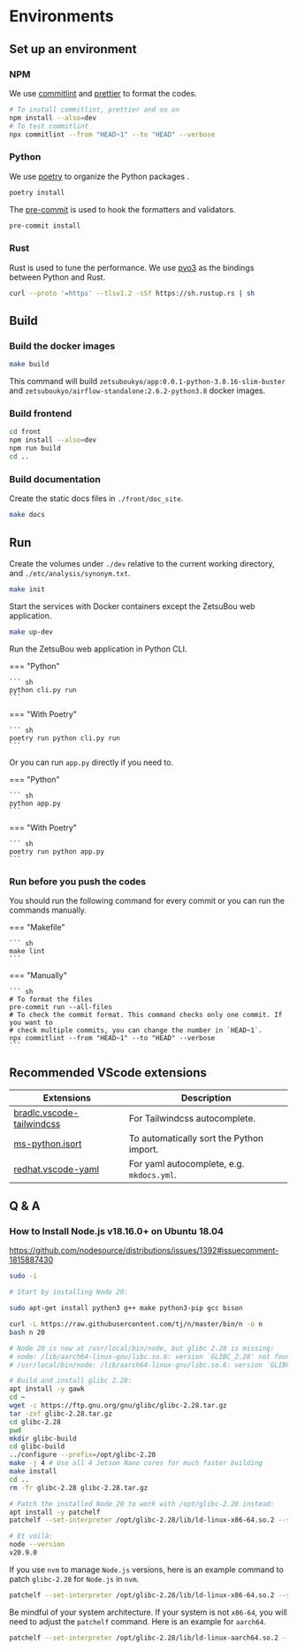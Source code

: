 # Environments

## Set up an environment

### NPM

We use [commitlint](https://github.com/conventional-changelog/commitlint) and
[prettier](https://github.com/prettier/prettier) to format the codes.

```sh
# To install commitlint, prettier and so on
npm install --also=dev
# To test commitlint
npx commitlint --from "HEAD~1" --to "HEAD" --verbose
```

### Python

We use [poetry](https://github.com/python-poetry/poetry) to organize the Python packages
.

```sh
poetry install
```

The [pre-commit](https://github.com/pre-commit/pre-commit) is used to hook the
formatters and validators.

```sh
pre-commit install
```

### Rust

Rust is used to tune the performance. We use [pyo3](https://github.com/PyO3/pyo3) as the
bindings between Python and Rust.

```sh
curl --proto '=https' --tlsv1.2 -sSf https://sh.rustup.rs | sh
```

## Build

### Build the docker images

```sh
make build
```

This command will build `zetsuboukyo/app:0.0.1-python-3.8.16-slim-buster` and
`zetsuboukyo/airflow-standalone:2.6.2-python3.8` docker images.

### Build frontend

```sh
cd front
npm install --also=dev
npm run build
cd ..
```

### Build documentation

Create the static docs files in `./front/doc_site`.

```sh
make docs
```

## Run

Create the volumes under `./dev` relative to the current working directory, and
`./etc/analysis/synonym.txt`.

```sh
make init
```

Start the services with Docker containers except the ZetsuBou web application.

```sh
make up-dev
```

Run the ZetsuBou web application in Python CLI.

=== "Python"

    ``` sh
    python cli.py run
    ```

=== "With Poetry"

    ``` sh
    poetry run python cli.py run
    ```

Or you can run `app.py` directly if you need to.

=== "Python"

    ``` sh
    python app.py
    ```

=== "With Poetry"

    ``` sh
    poetry run python app.py
    ```

### Run before you push the codes

You should run the following command for every commit or you can run the commands
manually.

=== "Makefile"

    ``` sh
    make lint
    ```

=== "Manually"

    ``` sh
    # To format the files
    pre-commit run --all-files
    # To check the commit format. This command checks only one commit. If you want to
    # check multiple commits, you can change the number in `HEAD~1`.
    npx commitlint --from "HEAD~1" --to "HEAD" --verbose
    ```

## Recommended VScode extensions

| Extensions                                                                                                 | Description                               |
| ---------------------------------------------------------------------------------------------------------- | ----------------------------------------- |
| [bradlc.vscode-tailwindcss](https://marketplace.visualstudio.com/items?itemName=bradlc.vscode-tailwindcss) | For Tailwindcss autocomplete.             |
| [ms-python.isort](https://marketplace.visualstudio.com/items?itemName=ms-python.isort)                     | To automatically sort the Python import.  |
| [redhat.vscode-yaml](https://marketplace.visualstudio.com/items?itemName=redhat.vscode-yaml)               | For yaml autocomplete, e.g. `mkdocs.yml`. |

## Q & A

### How to Install Node.js v18.16.0+ on Ubuntu 18.04

<https://github.com/nodesource/distributions/issues/1392#issuecomment-1815887430>

```sh
sudo -i

# Start by installing Node 20:

sudo apt-get install python3 g++ make python3-pip gcc bison

curl -L https://raw.githubusercontent.com/tj/n/master/bin/n -o n
bash n 20

# Node 20 is now at /usr/local/bin/node, but glibc 2.28 is missing:
# node: /lib/aarch64-linux-gnu/libc.so.6: version `GLIBC_2.28' not found (required by node)
# /usr/local/bin/node: /lib/aarch64-linux-gnu/libc.so.6: version `GLIBC_2.28' not found (required by /usr/local/bin/node)

# Build and install glibc 2.28:
apt install -y gawk
cd ~
wget -c https://ftp.gnu.org/gnu/glibc/glibc-2.28.tar.gz
tar -zxf glibc-2.28.tar.gz
cd glibc-2.28
pwd
mkdir glibc-build
cd glibc-build
../configure --prefix=/opt/glibc-2.28
make -j 4 # Use all 4 Jetson Nano cores for much faster building
make install
cd ..
rm -fr glibc-2.28 glibc-2.28.tar.gz

# Patch the installed Node 20 to work with /opt/glibc-2.28 instead:
apt install -y patchelf
patchelf --set-interpreter /opt/glibc-2.28/lib/ld-linux-x86-64.so.2 --set-rpath /opt/glibc-2.28/lib/:/lib/x86_64-linux-gnu/:/usr/lib/x86_64-linux-gnu/ /usr/local/bin/node

# Et voilà:
node --version
v20.9.0
```

If you use `nvm` to manage `Node.js` versions, here is an example command to patch `glibc-2.28` for `Node.js` in `nvm`.

```sh
patchelf --set-interpreter /opt/glibc-2.28/lib/ld-linux-x86-64.so.2 --set-rpath /opt/glibc-2.28/lib/:/lib/x86_64-linux-gnu/:/usr/lib/x86_64-linux-gnu/ /root/.nvm/versions/node/v18.16.0/bin/node
```

Be mindful of your system architecture. If your system is not `x86-64`, you will need to adjust the `patchelf` command.
Here is an example for `aarch64`.

```sh
patchelf --set-interpreter /opt/glibc-2.28/lib/ld-linux-aarch64.so.2 --set-rpath /opt/glibc-2.28/lib/:/lib/aarch64-linux-gnu/:/usr/lib/aarch64-linux-gnu/ /usr/local/bin/node
```
